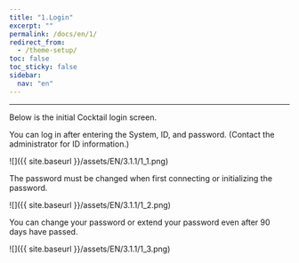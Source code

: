 ```yaml
---
title: "1.Login"
excerpt: ""
permalink: /docs/en/1/
redirect_from:
  - /theme-setup/
toc: false
toc_sticky: false
sidebar:
  nav: "en"
---
```


---

Below is the initial Cocktail login screen.

You can log in after entering the System, ID, and password. \(Contact the administrator for ID information.\)

![]({{ site.baseurl }}/assets/EN/3.1.1/1_1.png)

The password must be changed when first connecting or initializing the password.

![]({{ site.baseurl }}/assets/EN/3.1.1/1_2.png)

You can change your password or extend your password even after 90 days have passed.

![]({{ site.baseurl }}/assets/EN/3.1.1/1_3.png)
